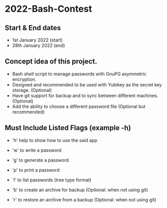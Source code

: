 # 2022-Bash-Contest

## Start & End dates
   * 1st January 2022 (start)
   * 28th January 2022 (end)

## Concept idea of this project.

   * Bash shell script to manage passwords with GnuPG asymmetric encryption.
   * Designed and recommended to be used with Yubikey as the secret key storage. (Optional)
   * Have git support for backup and to sync between different machines. (Optional)
   * Add the ability to choose a different password file (Optional but recommended)

## Must Include Listed Flags (example -h)

   * 'h' help to show how to use the said app

   * 'w' to write a password
   * 'g' to generate a password
   * 'p' to print a password
   * 'l' to list passwords (tree type format)
   * 'b' to create an archive for backup (Optional: when not using git)
   * 'r' to restore an archive from a backup (Optional: when not using git)
